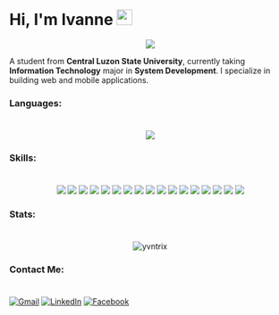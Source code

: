 
# Hi, I'm Ivanne <img src="https://media.giphy.com/media/hvRJCLFzcasrR4ia7z/giphy.gif" width="28">

<p align='center'>
  <img src='https://readme-typing-svg.herokuapp.com/?size=24&duration=4700&color=F73A55&center=true&vCenter=true&height=45&lines=Aspiring+web+or+app+developer+;Always+learning+new+things;What+brings+you+here+%3F;Contact+me+%F0%9F%94%BD'/>
</p>

 <p style="text-justify:auto">A student from <b>Central Luzon State University</b>, currently taking <b>Information Technology</b> major in <b>System Development</b>. I specialize in building web and mobile applications.
</p>



### Languages:
#
<p align='center'>
  <img src='https://github-readme-stats.vercel.app/api/top-langs/?username=yvntrix&theme=dracula'/>
</p>


### Skills:
#
<p align='center'> 
  <img src='https://img.shields.io/badge/html5-%23E34F26.svg?style=for-the-badge&logo=html5&logoColor=white'/>
  <img src='https://img.shields.io/badge/css3-%231572B6.svg?style=for-the-badge&logo=css3&logoColor=white'/>
  <img src='https://img.shields.io/badge/javascript-%23323330.svg?style=for-the-badge&logo=javascript&logoColor=%23F7DF1E'/>
  <img src='https://img.shields.io/badge/java-%23ED8B00.svg?style=for-the-badge&logo=java&logoColor=white'/>
  <img src='https://img.shields.io/badge/php-%23777BB4.svg?style=for-the-badge&logo=php&logoColor=white'/>
  <img src='https://img.shields.io/badge/typescript-%23007ACC.svg?style=for-the-badge&logo=typescript&logoColor=white'/>
  <img src='https://img.shields.io/badge/Android%20Studio-3DDC84.svg?style=for-the-badge&logo=android-studio&logoColor=white'/>
  <img src='https://img.shields.io/badge/Visual%20Studio%20Code-0078d7.svg?style=for-the-badge&logo=visual-studio-code&logoColor=white'/>
  <img src='https://img.shields.io/badge/bootstrap-%23563D7C.svg?style=for-the-badge&logo=bootstrap&logoColor=white'/>
  <img src='https://img.shields.io/badge/jquery-%230769AD.svg?style=for-the-badge&logo=jquery&logoColor=white'/>
  <img src='https://img.shields.io/badge/angular.js-%23E23237.svg?style=for-the-badge&logo=angularjs&logoColor=white'/>
  <img src='https://img.shields.io/badge/react-%2320232a.svg?style=for-the-badge&logo=react&logoColor=%2361DAFB'/>
  <img src='https://img.shields.io/badge/React_Router-CA4245?style=for-the-badge&logo=react-router&logoColor=white'/>
  <img src='https://img.shields.io/badge/Firebase-039BE5?style=for-the-badge&logo=Firebase&logoColor=white)'/>
  <img src='https://img.shields.io/badge/mysql-%2300f.svg?style=for-the-badge&logo=mysql&logoColor=white'/>
  <img src='https://img.shields.io/badge/netlify-%23000000.svg?style=for-the-badge&logo=netlify&logoColor=#00C7B7'/>
  <img src='https://img.shields.io/badge/adobe%20photoshop-%2331A8FF.svg?style=for-the-badge&logo=adobe%20photoshop&logoColor=white'/>
</p>


### Stats:
#
<p align="center" >
  <img align="center" src="https://github-readme-streak-stats.herokuapp.com/?user=yvntrix&theme=dracula" alt="yvntrix" />
</p>

### Contact Me:
#
[![Gmail](https://img.shields.io/badge/Gmail-D14836?style=for-the-badge&logo=gmail&logoColor=white)](mailto:ivannerencel28@gmail.com)
[![LinkedIn](https://img.shields.io/badge/LinkedIn-0077B5?style=for-the-badge&logo=linkedin&logoColor=white)](https://www.linkedin.com/in/yvntrix/)
[![Facebook](https://img.shields.io/badge/Facebook-%231877F2.svg?style=for-the-badge&logo=Facebook&logoColor=white)]([https://www.linkedin.com/in/yvntrix/](https://www.facebook.com/yvntrix/))
